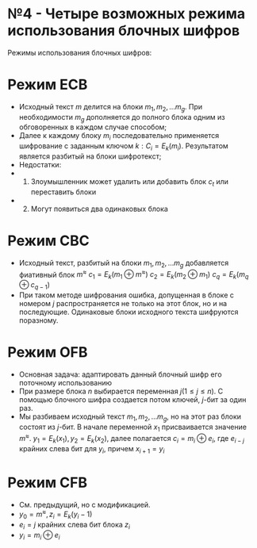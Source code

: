 # №4 - Четыре возможных режима использования блочных шифров

Режимы использования блочных шифров:
# Режим ЕСВ
- Исходный текст $m$ делится на блоки $m_{1},m_{2},\dots m_{g}$. При необходимости $m_{g}$ дополняется до полного блока одним из обговоренных в каждом случае способом;
- Далее к каждому блоку $m_{i}$ последовательно применяется шифрование с заданным ключом $k: C_{i}=E_{k}(m_{i})$. Результатом является разбитый на блоки шифротекст;
- Недостатки: 
- 1. Злоумышленник может удалить или добавить блок $c_{t}$ или переставить блоки
- 2. Могут появиться два одинаковых блока
# Режим СВС
- Исходный текст, разбитый на блоки $m_{1}, m_{2},\dots m_{g}$ добавляется фиативный блок $m^{\approx}$
$c_{1}=E_{k}(m_{1} \oplus m^{\approx})$
$c_{2}=E_{k}(m_{2} \oplus m_{1})$
$c_{q}=E_{k}(m_{q} \oplus c_{q-1})$
- При таком методе шифрования ошибка, допущенная в блоке с номером $j$ распространяется не только на этот блок, но и на последующие. Одинаковые блоки исходного текста шифруются поразному.
# Режим OFB
- Основная задача: адаптировать данный блочный шифр  его поточному использованию
- При размере блока $n$ выбирается переменная $j(1\leq j\leq n)$. С помощью блочного шифра создается потом ключей, $j$-бит за один раз. 
- Мы разбиваем исходный текст $m_{1},m_{2},\dots m_{g}$, но на этот раз блоки состоят из $j$-бит. В начале переменной $x_{1}$ присваивается значение $m^{\approx}$. 
 $y_{1}=E_{k}(x_{1}), y_{2}=E_{k}(x_{2})$, далее полагается $c_{i}=m_{i}\oplus e_{i}$, где $e_{i-j}$ крайних слева бит для $y_{i}$, причем $x_{i+1}=y_{i}$
# Режим CFB
- См. предыдущий, но с модификацией.
- $y_{0}=m^{\approx},z_{i}=E_{k}(y_{i}-1)$
- $e_{i}=j$ крайних слева бит блока $z_{i}$
- $y_{i}=m_{i}\oplus e_{i}$
